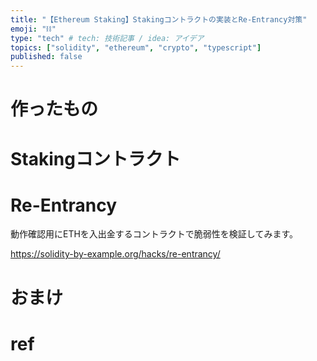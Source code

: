 ```yaml
---
title: "【Ethereum Staking】Stakingコントラクトの実装とRe-Entrancy対策"
emoji: "⛓"
type: "tech" # tech: 技術記事 / idea: アイデア
topics: ["solidity", "ethereum", "crypto", "typescript"]
published: false
---
```


# 作ったもの

# Stakingコントラクト

# Re-Entrancy
動作確認用にETHを入出金するコントラクトで脆弱性を検証してみます。

https://solidity-by-example.org/hacks/re-entrancy/

# おまけ

# ref